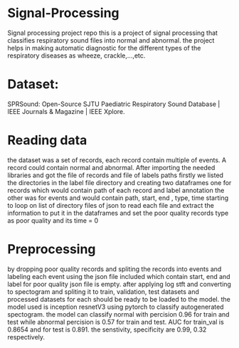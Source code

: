 # Signal-Processing
Signal processing project repo
this is a project of signal processing that classifies respiratory sound files into normal and abnormal.
the project helps in making automatic diagnostic for the different types of the respiratory diseases as wheeze, crackle,...,etc.
# Dataset:
SPRSound: Open-Source SJTU Paediatric Respiratory Sound Database | IEEE Journals & Magazine | IEEE Xplore.
# Reading data
the dataset was a set of records, each record contain multiple of events. A record could contain normal and abnormal.
After importing the needed libraries and got the file of records and file of labels paths 
firstly we listed the directories in the label file directory and creating two dataframes one for records which would contain path of each record and label annotation the other was for events and would contain path, start, end , type, time 
starting to loop on list of directory files of json to read each file and extract the information to put it in the dataframes and set the poor quality records type as poor quality and its time = 0 
# Preprocessing
by dropping poor quality records and spliting the records into events and labeling each event using the json file included which contain start, end and label for poor quality json file is empty. after applying log stft and converting to spectogram and spliting it to train, validation, test datasets and processed datasets for each should be ready to be loaded to the model.
the model used is inception resnetV3 using pytorch to classify autogenerated spectogram.
the model can classify normal with percision 0.96 for train and test while abnormal percision is 0.57 for train and test.
AUC for train_val is 0.8654 and for test is 0.891.
the senstivity, specificity are 0.99, 0.32 respectively.
